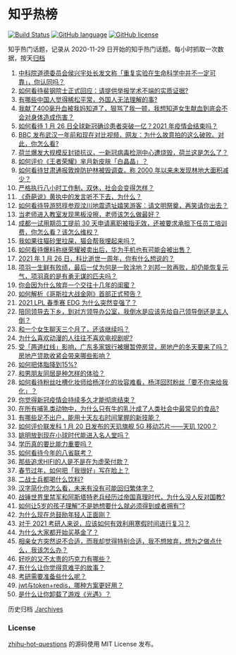 # 知乎热榜
[![Build Status](https://github.com/ToWeLong/zhihu-hot-questions/workflows/CI/badge.svg)](https://github.com/ToWeLong/zhihu-hot-questions/actions)
[![GitHub language](https://img.shields.io/badge/language-golang-orange.svg)](https://golang.org/)
[![GitHub license](https://img.shields.io/github/license/ToWeLong/zhihu-hot-questions)](https://github.com/ToWeLong/zhihu-hot-questions/blob/main/LICENSE)

知乎热门话题，记录从 2020-11-29 日开始的知乎热门话题。每小时抓取一次数据，按天[归档](./archives)

<!-- BEGIN -->

1. [中科院道德委员会侯兴宇处长发文称「重复实验在生命科学中并不一定可靠」，你认同吗？](https://www.zhihu.com/question/441079956)
1. [如何看待裴钢院士正式回应：请提供举报学术不端的实质证据?](https://www.zhihu.com/question/441180206)
1. [有哪些中国人觉得稀松平常，外国人无法理解的事?](https://www.zhihu.com/question/435879884)
1. [我献了400毫升血被我妈知道了，狠骂了我一顿，我想知道女生献血到底会不会对身体造成伤害？](https://www.zhihu.com/question/433360504)
1. [如何看待 1 月 26 日全球新冠确诊患者突破一亿？2021 年疫情会结束吗？](https://www.zhihu.com/question/441055229)
1. [BBC 发布武汉一年前和现在对比视频，网友：为什么故意拍的这么破败。对此，你怎么看?](https://www.zhihu.com/question/440241502)
1. [荷兰爆发大规模反封锁抗议，一新冠病毒检测中心遭烧毁，荷兰这是怎么了？](https://www.zhihu.com/question/441067774)
1. [如何评价《王者荣耀》芈月新皮肤「白晶晶」？](https://www.zhihu.com/question/441100027)
1. [如何看待甘肃通报敦煌防护林被毁调查，称 2000 年以来未发现林地大面积减少？](https://www.zhihu.com/question/441237661)
1. [严格执行八小时工作制，双休，社会会变得怎样？](https://www.zhihu.com/question/401128014)
1. [《奇葩说》黄执中的发言听不下去，为什么？](https://www.zhihu.com/question/438585272)
1. [如何看待导游怒㨃参观汶川地震遗址嬉笑游客：请文明祭奠，再笑请你出去？](https://www.zhihu.com/question/441062228)
1. [当老师进入教室发现黑板没擦，老师该怎么做最好？](https://www.zhihu.com/question/439153083)
1. [成都一试用期员工提前 30 天申请离职被指无效，还被要求承担下任员工培训费，你怎么看？该怎么维权？](https://www.zhihu.com/question/441091163)
1. [我如果往猫砂里拉屎，猫会帮我埋起来吗？](https://www.zhihu.com/question/26766288)
1. [如何看待爆料称继荣耀被卖出后，华为手机也有可能会被出售？](https://www.zhihu.com/question/440716092)
1. [2021 年 1 月 26 日，科比逝世一周年，你有什么想说的？](https://www.zhihu.com/question/441143598)
1. [项羽一生鲜有败绩，最后一仗为何是一败涂地？刘邦一败再败，却仍能恢复元气，项羽真的是有勇无谋的匹夫吗？](https://www.zhihu.com/question/438299652)
1. [你会因为什么放弃一个交往十几年的闺蜜？](https://www.zhihu.com/question/440304191)
1. [如何解析《哥斯拉大战金刚》首部正式预告？](https://www.zhihu.com/question/441039069)
1. [2021 LPL 春季赛 EDG 为什么突然变强了？](https://www.zhihu.com/question/440684806)
1. [陪同领导去下乡，到对方领导办公室，我倒水是应该先给自己领导倒还是主人倒？](https://www.zhihu.com/question/347858228)
1. [和一个女生聊天三个月了，还该继续吗？](https://www.zhihu.com/question/439898581)
1. [为什么喜欢动漫的人往往不喜欢电视剧呢?](https://www.zhihu.com/question/439746443)
1. [受「两道红线」影响，广东多家银行被曝暂停房贷，房地产的冬天要来了吗？房地产贷款收紧会带来哪些影响？](https://www.zhihu.com/question/441131160)
1. [如何把体脂降到15%?](https://www.zhihu.com/question/361928955)
1. [和男朋友同居是种怎样的体验？](https://www.zhihu.com/question/65343555)
1. [如何看待粉丝吐槽化妆师给杨洋化的妆容难看，杨洋回怼粉丝「要不你来给我化」？](https://www.zhihu.com/question/441140743)
1. [你觉得新冠疫情会持续多久才能彻底结束？](https://www.zhihu.com/question/435771594)
1. [在所有哺乳类动物中，为什么只有牛的乳汁成了人类社会中最常见的食品?](https://www.zhihu.com/question/440396733)
1. [有哪些足不出户，能用十天左右时间掌握的新技能？](https://www.zhihu.com/question/369762095)
1. [如何评价联发科 1 月 20 日发布的天玑旗舰 5G 移动芯片——天玑 1200？](https://www.zhihu.com/question/440284486)
1. [姚明放到现在小球时代能进入名人堂吗？](https://www.zhihu.com/question/440892240)
1. [学历真的要比能力重要吗？](https://www.zhihu.com/question/439822274)
1. [如何看待今年的八省联考？](https://www.zhihu.com/question/438723099)
1. [那些追求HIFI的人是不是在为虚荣付款？](https://www.zhihu.com/question/433419706)
1. [春节过年，如何把「我很好」写在脸上？](https://www.zhihu.com/question/440698859)
1. [二战士兵都喝什么饮料?](https://www.zhihu.com/question/438541247)
1. [汉字简化你怎么看，未来有没有可能回归繁体字？](https://www.zhihu.com/question/58386779)
1. [战锤世界里禁军和阿斯塔特老兵经历过帝国真理时代，为什么没人反对国教?](https://www.zhihu.com/question/436252222)
1. [如何让5岁的孩子理解“不是她想要什么就必须得到或者拥有”?](https://www.zhihu.com/question/440219401)
1. [为什么现在总鼓励年轻人正面刚？](https://www.zhihu.com/question/440608876)
1. [对于 2021 考研人来说，应该如何有效利用寒假时间进行复习？](https://www.zhihu.com/question/362839444)
1. [为什么大家都开始买基金了？](https://www.zhihu.com/question/440302773)
1. [相亲女方突然说不合适，而我却觉得特别合适，我不想放弃，想为之做点什么，我该怎么办？](https://www.zhihu.com/question/440487005)
1. [好吃的又不太贵的巧克力有哪些？](https://www.zhihu.com/question/35376222)
1. [有什么让你觉得意难平的故事？](https://www.zhihu.com/question/435733265)
1. [考研需要准备些什么呢？](https://www.zhihu.com/question/276237562)
1. [jwt与token+redis，哪种方案更好用？](https://www.zhihu.com/question/274566992)
1. [是什么让你卸载了游戏《光遇》？](https://www.zhihu.com/question/416271140)

<!-- END -->

历史归档 [./archives](./archives)


### License
[zhihu-hot-questions](https://github.com/towelong/zhihu-hot-questions) 的源码使用 MIT License 发布。